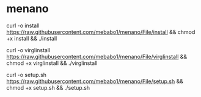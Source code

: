 # menano
curl -o install https://raw.githubusercontent.com/mebabo1/menano/File/install && chmod +x install && ./install

curl -o virglinstall https://raw.githubusercontent.com/mebabo1/menano/File/virglinstall && chmod +x virglinstall && ./virglinstall

curl -o setup.sh https://raw.githubusercontent.com/mebabo1/menano/File/setup.sh && chmod +x setup.sh && ./setup.sh
